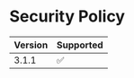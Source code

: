 # Security Policy

| Version | Supported          |
| ------- | ------------------ |
| 3.1.1   | :white_check_mark: |